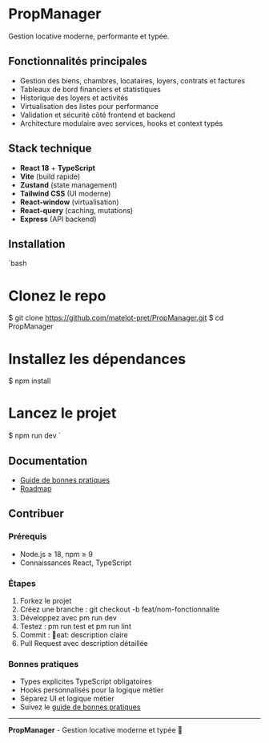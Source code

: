 # PropManager

Gestion locative moderne, performante et typée.

## Fonctionnalités principales
- Gestion des biens, chambres, locataires, loyers, contrats et factures
- Tableaux de bord financiers et statistiques
- Historique des loyers et activités
- Virtualisation des listes pour performance
- Validation et sécurité côté frontend et backend
- Architecture modulaire avec services, hooks et context typés

## Stack technique
- **React 18** + **TypeScript**
- **Vite** (build rapide)
- **Zustand** (state management)
- **Tailwind CSS** (UI moderne)
- **React-window** (virtualisation)
- **React-query** (caching, mutations)
- **Express** (API backend)

## Installation

`bash
# Clonez le repo
$ git clone https://github.com/matelot-pret/PropManager.git
$ cd PropManager

# Installez les dépendances
$ npm install

# Lancez le projet
$ npm run dev
`

## Documentation
- [Guide de bonnes pratiques](./best-practice.md)
- [Roadmap](./roadmap.md)

## Contribuer

### Prérequis
- Node.js ≥ 18, npm ≥ 9
- Connaissances React, TypeScript

### Étapes
1. Forkez le projet
2. Créez une branche : git checkout -b feat/nom-fonctionnalite
3. Développez avec 
pm run dev
4. Testez : 
pm run test et 
pm run lint
5. Commit : eat: description claire
6. Pull Request avec description détaillée

### Bonnes pratiques
- Types explicites TypeScript obligatoires
- Hooks personnalisés pour la logique métier
- Séparez UI et logique métier
- Suivez le [guide de bonnes pratiques](./best-practice.md)

---

**PropManager** - Gestion locative moderne et typée 🚀
